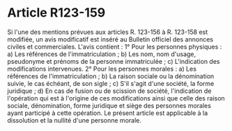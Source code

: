 # Article R123-159

Si l'une des mentions prévues aux articles R. 123-156 à R. 123-158 est modifiée, un avis modificatif est inséré au Bulletin officiel des annonces civiles et commerciales.   L'avis contient :   1° Pour les personnes physiques :   a) Les références de l'immatriculation ;   b) Les nom, nom d'usage, pseudonyme et prénoms de la personne immatriculée ;   c) L'indication des modifications intervenues.   2° Pour les personnes morales :   a) Les références de l'immatriculation ;   b) La raison sociale ou la dénomination suivie, le cas échéant, de son sigle ;   c) S'il s'agit d'une société, la forme juridique ;   d) En cas de fusion ou de scission de société, l'indication de l'opération qui est à l'origine de ces modifications ainsi que celle des raison sociale, dénomination, forme juridique et siège des personnes morales ayant participé à cette opération.   Le présent article est applicable à la dissolution et la nullité d'une personne morale.